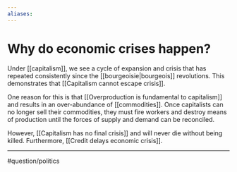 ```yaml
---
aliases:
---
```

# Why do economic crises happen?
Under [[capitalism]], we see a cycle of expansion and crisis that has repeated consistently since the [[bourgeoisie|bourgeois]] revolutions. This demonstrates that [[Capitalism cannot escape crisis]]. 

One reason for this is that [[Overproduction is fundamental to capitalism]] and results in an over-abundance of [[commodities]]. Once capitalists can no longer sell their commodities, they must fire workers and destroy means of production until the forces of supply and demand can be reconciled. 

However, [[Capitalism has no final crisis]] and will never die without being killed. Furthermore, [[Credit delays economic crisis]]. 

---
#question/politics 